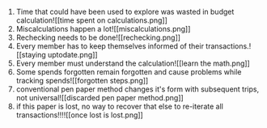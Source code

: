 1. Time that could have been used to explore was wasted in budget calculation![[time spent on calculations.png]]
2. Miscalculations happen a lot![[miscalculations.png]]
3. Rechecking needs to be done![[rechecking.png]]
4. Every member has to keep themselves informed of their transactions.![[staying uptodate.png]]
5. Every member must understand the calculation![[learn the math.png]]
6. Some spends forgotten remain forgotten and cause problems while tracking spends![[forgotten steps.png]]
7. conventional pen paper method changes it's form with subsequent trips, not universal![[discarded pen paper method.png]]
9. if this paper is lost, no way to recover that else to re-iterate all transactions!!!![[once lost is lost.png]]